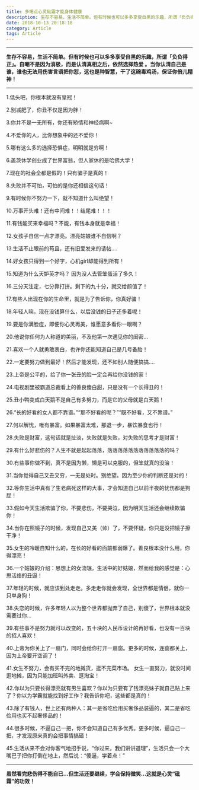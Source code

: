 ```yaml
---
title: 多喝点心灵砒霜才能身体健康
description: 生存不容易，生活不简单。但有时候也可以多多享受自黑的乐趣，所谓「负负得正」。自嘲不是因为消极，而是认清真相之后，依然选择热爱 。当你认清自己是谁，谁也无法用伤害言语把你怼，这也是种智慧，干了这碗毒鸡汤，保证你倍儿精神.....
date: 2018-10-13 20:18:18
category: Article
tags: Article
---
```


-----

**生存不容易，生活不简单。但有时候也可以多多享受自黑的乐趣，所谓「负负得正」。自嘲不是因为消极，而是认清真相之后，依然选择热爱 。当你认清自己是谁，谁也无法用伤害言语把你怼，这也是种智慧，干了这碗毒鸡汤，保证你倍儿精神！**

-----

1.低头吧，你根本就没有皇冠！

2.别减肥了，你丑不仅是因为胖！

3.你并不是一无所有，你还有矫情和神经病啊~

4.不爱你的人，比你想象中的还不爱你！

5.哪有这么多的选择恐惧症，明明就是穷啊！

6.盖茨休学创业成了世界富翁，但人家休的是哈佛大学！

7.现在的社会全都是假的！只有骗子是真的！

8.失败并不可怕，可怕的是你还相信这句话！

9.有时候你不努力一下，就不知道什么叫绝望！

10.万事开头难！还有中间难！！结尾难！！！

11.有钱能买来幸福吗？不能，有钱本身就是幸福！

12.女孩子自信一点才漂亮。漂亮姑娘谁不自信啊？

13.生活不止眼前的苟且，还有旧爱发来的请帖....

14.好女孩只得到一个好字，心机girl却能得到所有！

15.知道为什么天妒英才吗？ 因为没人去管笨蛋活了多久！

16.三分天注定，七分靠打拼。剩下的九十分，就交给颜值了！

17.有些人出现在你的生命里，就是为了告诉你，你真好骗！

18.年轻人嘛，现在没钱算什么，以后没钱的日子还多着呢！

19.要是你满脸痘，即便你心灵再美，谁愿意多看你一眼啊？

20.他说你任何为人称道的美丽，不及他第一次遇见你的闺密...

21.喜欢一个人就勇敢表白，也许你还能知道自己是几号备胎！

22.一定要努力做到最好！然后才能发现，还不如别人随便搞搞....

23.上帝是公平的，给了你一张丑的脸一定会再给你没钱的家！

24.电视剧里被霸道总裁看上的善良傻白甜，只是没有一个长得丑的！

25.丑小鸭变成白天鹅不是自己有多努力，而是它的父母就是白天鹅！

26.“长的好看的女人都不靠谱。”“那不好看的呢？”“既不好看，又不靠谱。”

27.何以解忧，唯有暴富。如果暴富太难，那退一步，暴饮暴食也行！

28.失败是财富，这句话就是扯淡，失败就是失败，对失败的思考才是财富！

29.有什么好悲伤的？人生不就是起起落落，落落落落落落落落落落落的吗？

30.有些事你做不到，真不是因为懒，懒是可以克服的，但笨就真的没治！

31.当你觉得自己又丑又穷，一无是处时。别绝望。因为至少你的判断还是对的！

32.等你生活中真有了生老病死这样的大事，才会知道自己以前半夜的忧伤都是狗屁！

33.假如今天生活欺骗了你，不要悲伤，不要哭泣，因为明天生活还会继续欺骗你！

34.当你在照镜子的时候，发现自己又美（帅）了，不要怀疑，你只是没把镜子擦干净！

35.女生的冷暖自知什么的，在长的好看的面前都弱爆了。善良根本没什么用，你得漂亮！

36.一个姑娘的介绍：思想上的女流氓，生活中的好姑娘，然而给我的感觉是：心思活络的丑逼！

37.年轻的时候，就应该到处走走。多走走你就会发现，全世界都是情侣，就你一只单身狗！

38.失恋的时候，许多年轻人以为整个世界都抛弃了自己，别傻了，世界根本就没需要过你...

39.有些事不是努力就可以改变的，五十块的人民币设计的再好看，也没有一百块的招人喜欢！

40.上帝为你关上了一扇门，同时会给你打开一扇窗。更多的时候，连窗都关上，因为上帝要开空调了！

41.女生不努力，会有买不完的地摊货，逛不完菜市场。 女生一直努力，就没时间逛地摊，因为只能加班叫外卖、逛淘宝！

42.你以为只要长得漂亮就有男生喜欢？你以为只要有了钱漂亮妹子就自己贴上来了？你以为学霸就能找到好工作？我告诉你吧，这些都是真的！

43.除了有钱人，世上还有两种人：其一是省吃俭用买奢侈品装逼的，其二是省吃俭用也买不起奢侈品的！

44.很多时候，不逼自己一把，你不会知道自己有多优秀。更多时候，逼自己一把，才发现原来真的会把事情搞砸！

45.生活从来不会对你客气地招手说，“你过来，我们讲讲道理”，生活只会一个大嘴巴子把你打倒在地上，然后说：“傻逼，学着点！”

-----

**虽然看完悲伤得不能自已...但生活还要继续，学会保持微笑...这就是心灵“砒霜”的功效！**